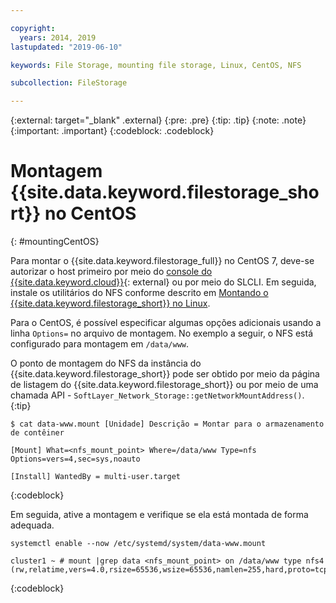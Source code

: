 ```yaml
---

copyright:
  years: 2014, 2019
lastupdated: "2019-06-10"

keywords: File Storage, mounting file storage, Linux, CentOS, NFS

subcollection: FileStorage

---
```

{:external: target="_blank" .external}
{:pre: .pre}
{:tip: .tip}
{:note: .note}
{:important: .important}
{:codeblock: .codeblock}


# Montagem  {{site.data.keyword.filestorage_short}}  no CentOS
{: #mountingCentOS}

Para montar o {{site.data.keyword.filestorage_full}} no CentOS 7, deve-se autorizar o host primeiro por meio do [console do {{site.data.keyword.cloud}}](https://{DomainName}/classic){: external} ou por meio do SLCLI. Em seguida, instale os utilitários do NFS conforme descrito em [Montando o {{site.data.keyword.filestorage_short}} no Linux](/docs/infrastructure/FileStorage?topic=FileStorage-mountingLinux).

Para o CentOS, é possível especificar algumas opções adicionais usando a linha `Options=` no arquivo de montagem. No exemplo a seguir, o NFS está configurado para montagem em `/data/www`.

O ponto de montagem do NFS da instância do {{site.data.keyword.filestorage_short}} pode ser obtido por meio da página de listagem do {{site.data.keyword.filestorage_short}} ou por meio de uma chamada API - `SoftLayer_Network_Storage::getNetworkMountAddress()`.
{:tip}

```
$ cat data-www.mount [Unidade] Descrição = Montar para o armazenamento de contêiner

[Mount] What=<nfs_mount_point> Where=/data/www Type=nfs Options=vers=4,sec=sys,noauto

[Install] WantedBy = multi-user.target
```
{:codeblock}

Em seguida, ative a montagem e verifique se ela está montada de forma adequada.

```
systemctl enable --now /etc/systemd/system/data-www.mount

cluster1 ~ # mount |grep data <nfs_mount_point> on /data/www type nfs4 (rw,relatime,vers=4.0,rsize=65536,wsize=65536,namlen=255,hard,proto=tcp,port=0,timeo=600,retrans=2,sec=sys,clientaddr=10.81.x.x,local_lock=none,addr=10.1.x.x)
```
{:codeblock}
